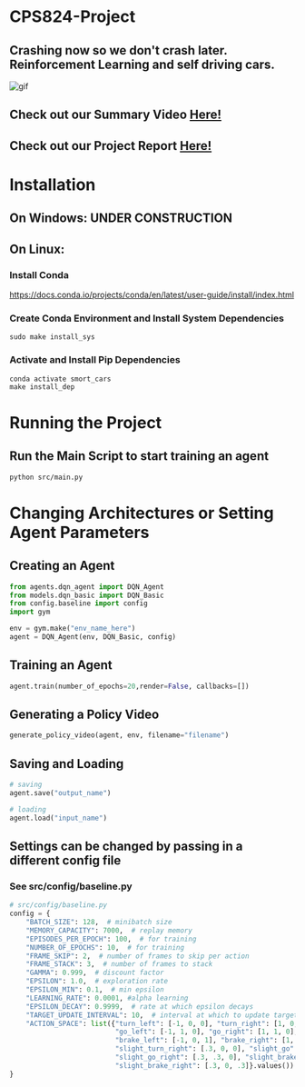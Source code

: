 # CPS824-Project
## Crashing now so we don't crash later. Reinforcement Learning and self driving cars.

<img src="deepq.gif" alt="gif"/>

## Check out our Summary Video [Here!](https://www.youtube.com/watch?v=YS-fcZ05Z9Y)
## Check out our Project Report [Here!](project_report.pdf)

# Installation
## On Windows: UNDER CONSTRUCTION

## On Linux: 
### Install Conda 
https://docs.conda.io/projects/conda/en/latest/user-guide/install/index.html 

### Create Conda Environment and Install System Dependencies
```
sudo make install_sys
```

### Activate and Install Pip Dependencies
```
conda activate smort_cars
make install_dep
```

# Running the Project
## Run the Main Script to start training an agent
```
python src/main.py
```

# Changing Architectures or Setting Agent Parameters
## Creating an Agent
```python
from agents.dqn_agent import DQN_Agent
from models.dqn_basic import DQN_Basic
from config.baseline import config
import gym

env = gym.make("env_name_here")
agent = DQN_Agent(env, DQN_Basic, config)
```

## Training an Agent
``` python
agent.train(number_of_epochs=20,render=False, callbacks=[])
```

## Generating a Policy Video
```python
generate_policy_video(agent, env, filename="filename")
```

## Saving and Loading
```python
# saving
agent.save("output_name")

# loading
agent.load("input_name")
```

## Settings can be changed by passing in a different config file
### See src/config/baseline.py
``` python
# src/config/baseline.py
config = {
    "BATCH_SIZE": 128,  # minibatch size
    "MEMORY_CAPACITY": 7000,  # replay memory
    "EPISODES_PER_EPOCH": 100,  # for training
    "NUMBER_OF_EPOCHS": 10,  # for training
    "FRAME_SKIP": 2,  # number of frames to skip per action
    "FRAME_STACK": 3,  # number of frames to stack
    "GAMMA": 0.999,  # discount factor
    "EPSILON": 1.0,  # exploration rate
    "EPSILON_MIN": 0.1,  # min epsilon
    "LEARNING_RATE": 0.0001, #alpha learning
    "EPSILON_DECAY": 0.9999,  # rate at which epsilon decays
    "TARGET_UPDATE_INTERVAL": 10,  # interval at which to update target Q,
    "ACTION_SPACE": list({"turn_left": [-1, 0, 0], "turn_right": [1, 0, 0], "go": [0, 1, 0],
                          "go_left": [-1, 1, 0], "go_right": [1, 1, 0], "brake": [0, 0, 1],
                          "brake_left": [-1, 0, 1], "brake_right": [1, 0, 1], "slight_turn_left": [-.3, 0, 0],
                          "slight_turn_right": [.3, 0, 0], "slight_go": [0, .3, 0], "slight_go_left": [-.3, .3, 0],
                          "slight_go_right": [.3, .3, 0], "slight_brake": [0, 0, .3], "slight_brake_left": [-.3, 0, .3],
                          "slight_brake_right": [.3, 0, .3]}.values())  # action space [direction, throttle, brake]
}
```

